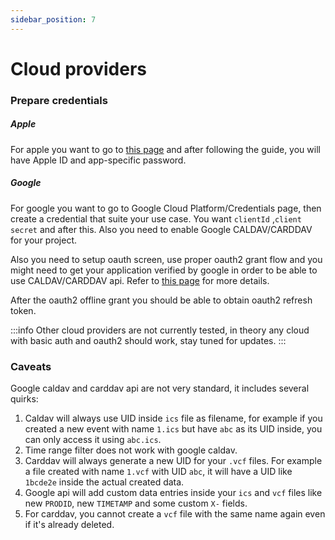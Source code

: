 ```yaml
---
sidebar_position: 7
---
```


# Cloud providers

### Prepare credentials

##### Apple

For apple you want to go to [this page](https://support.apple.com/en-us/HT204397) and after following the guide, you will have Apple ID and app-specific password.

##### Google

For google you want to go to Google Cloud Platform/Credentials page, then create a credential that suite your use case. You want `clientId` ,`client secret` and after this. Also you need to enable Google CALDAV/CARDDAV for your project.

Also you need to setup oauth screen, use proper oauth2 grant flow and you might need to get your application verified by google in order to be able to use CALDAV/CARDDAV api. Refer to [this page](https://developers.google.com/identity/protocols/oauth2) for more details.

After the oauth2 offline grant you should be able to obtain oauth2 refresh token.

:::info
Other cloud providers are not currently tested, in theory any cloud with basic auth and oauth2 should work, stay tuned for updates.
:::



### Caveats

Google caldav and carddav api are not very standard, it includes several quirks:

1. Caldav will always use UID inside `ics` file as filename, for example if you created a new event with name `1.ics` but have `abc` as its UID inside, you can only access it using `abc.ics`.
2. Time range filter does not work with google caldav.
3. Carddav will always generate a new UID for your `.vcf` files. For example a file created with name `1.vcf` with UID `abc`, it will have a UID like `1bcde2e` inside the actual created data.
4. Google api will add custom data entries inside your `ics` and `vcf` files like new `PRODID`, new `TIMETAMP` and some custom `X-` fields.
5. For carddav, you cannot create a `vcf` file with the same name again even if it's already deleted.
